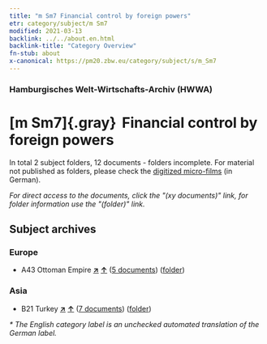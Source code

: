 ```yaml
---
title: "m Sm7 Financial control by foreign powers"
etr: category/subject/m Sm7
modified: 2021-03-13
backlink: ../../about.en.html
backlink-title: "Category Overview"
fn-stub: about
x-canonical: https://pm20.zbw.eu/category/subject/s/m_Sm7
---
```


### Hamburgisches Welt-Wirtschafts-Archiv (HWWA)
# [m Sm7]{.gray}&#8201; Financial control by foreign powers&#160; 





In total 2 subject folders, 12 documents - folders incomplete.
For material not published as folders, please check the [digitized micro-films](/film/h1_sh.de.html) (in German).

_For direct access to the documents, click the "(xy documents)" link, for folder information use the "(folder)" link._

## Subject archives



### Europe

- A43 Ottoman Empire [**&nearr;**](../../../geo/i/141034/about.en.html "Ottoman Empire (all folders)") [**&uarr;**](../../../geo/about.en.html#A43 "Country category system") (<a href="https://pm20.zbw.eu/dfgview/sh/141034,144916" title="about: Ottoman Empire : Financial control by foreign powers" target="_blank">5 documents</a>) ([folder](../../../../folder/sh/1410xx/141034/1449xx/144916/about.en.html))

### Asia

- B21 Turkey [**&nearr;**](../../../geo/i/141111/about.en.html "Turkey (all folders)") [**&uarr;**](../../../geo/about.en.html#B21 "Country category system") (<a href="https://pm20.zbw.eu/dfgview/sh/141111,144916" title="about: Turkey : Financial control by foreign powers" target="_blank">7 documents</a>) ([folder](../../../../folder/sh/1411xx/141111/1449xx/144916/about.en.html))


_* The English category label is an unchecked automated translation of the German label._

